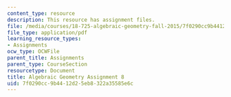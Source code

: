 ```yaml
---
content_type: resource
description: This resource has assignment files.
file: /media/courses/18-725-algebraic-geometry-fall-2015/7f0290cc9b4412d25eb8322a35585e6c_MIT18_725F15_hw8.pdf
file_type: application/pdf
learning_resource_types:
- Assignments
ocw_type: OCWFile
parent_title: Assignments
parent_type: CourseSection
resourcetype: Document
title: Algebraic Geometry Assignment 8
uid: 7f0290cc-9b44-12d2-5eb8-322a35585e6c
---
```

